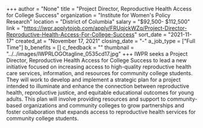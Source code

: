 +++
author = "None"
title = "Project Director, Reproductive Health Access for College Success"
organization = "Institute for Women's Policy Research"
location = "District of Columbia"
salary = "$92,500- $112,500"
link = "https://iwpr.applytojob.com/apply/FRUqjckWZq/Project-Director-Reproductive-Health-Access-For-College-Success"
sort_date = "2021-11-17"
created_at = "November 17, 2021"
closing_date = "-"
a_job_type = ["Full Time"]
b_benefits = []
c_feedback = ""
thumbnail = "../../images/IWPRLOGOtagline_0535cd17.jpg"
+++
IWPR seeks a Project Director, Reproductive Health Access for College Success to lead a new initiative focused on increasing access to high-quality reproductive health care services, information, and resources for community college students. They will work to develop and implement a strategic plan for a project intended to illuminate and enhance the connection between reproductive health, reproductive justice, and equitable educational outcomes for young adults. This plan will involve providing resources and support to community-based organizations and community colleges to grow partnerships and foster collaboration that expands access to reproductive health services for community college students.